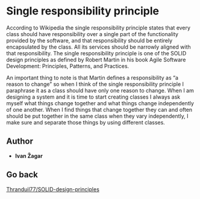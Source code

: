 # Single responsibility principle

According to Wikipedia the single responsibility principle states that every class should have responsibility over a single part of the functionality provided by the software, and that responsibility should be entirely encapsulated by the class. All its services should be narrowly aligned with that responsibility.  The single responsibility principle is one of the SOLID design principles as defined by Robert Martin in his book Agile Software Development: Principles, Patterns, and Practices.

An important thing to note is that Martin defines a responsibility as “a reason to change” so when I think of the single responsibility principle I paraphrase it as a class should have only one reason to change.  When I am designing a system and it is time to start creating classes I always ask myself what things change together and what things change independently of one another.  When I find things that change together they can and often should be put together in the same class when they vary independently, I make sure and separate those things by using different classes.

## Author

* **Ivan Žagar** 

## Go back
[Thranduil77/SOLID-design-principles](https://github.com/Thranduil77/SOLID-design-principles)
